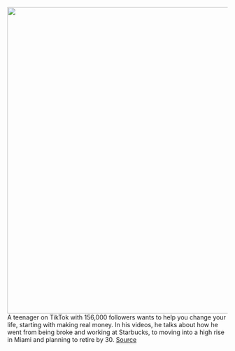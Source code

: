 <img src='https://cdn.vox-cdn.com/thumbor/Y0uVjs6xCdNa_TfMlN19Px2mvhc=/0x0:2040x1360/1200x675/filters:focal(857x517:1183x843)/cdn.vox-cdn.com/uploads/chorus_image/image/70487684/VRG_ILLO_5000_ClaudiaCAkole_MIW3_GigWorkerHustle_01v01_RGB300HD.0.jpg' width='700px' /><br/>
A teenager on TikTok with 156,000 followers wants to help you change your life, starting with making real money. In his videos, he talks about how he went from being broke and working at Starbucks, to moving into a high rise in Miami and planning to retire by 30.
<a href='https://www.theverge.com/22905356/gig-work-drop-shipping-fiverr-tiktok'> Source <a/>